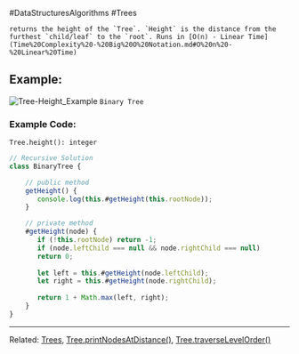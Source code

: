 #DataStructuresAlgorithms #Trees 

```ad-summary
returns the height of the `Tree`. `Height` is the distance from the furthest `child/leaf` to the `root`. Runs in [O(n) - Linear Time](Time%20Complexity%20-%20Big%20O%20Notation.md#O%20n%20-%20Linear%20Time)
```


## Example:
![Tree-Height_Example](Tree-Height_Example.png)
															`Binary Tree`


### Example Code:
`Tree.height(): integer`

```javascript
// Recursive Solution
class BinaryTree {

	// public method
	getHeight() {
	   console.log(this.#getHeight(this.rootNode));
	}

	// private method
	#getHeight(node) {
	   if (!this.rootNode) return -1;
	   if (node.leftChild === null && node.rightChild === null)
	   return 0;
	    
	   let left = this.#getHeight(node.leftChild);
	   let right = this.#getHeight(node.rightChild);
	
	   return 1 + Math.max(left, right);
	}
}
```

---
Related: [Trees](Trees.md), [Tree.printNodesAtDistance()](Tree.printNodesAtDistance().md), [Tree.traverseLevelOrder()](Tree.traverseLevelOrder().md)